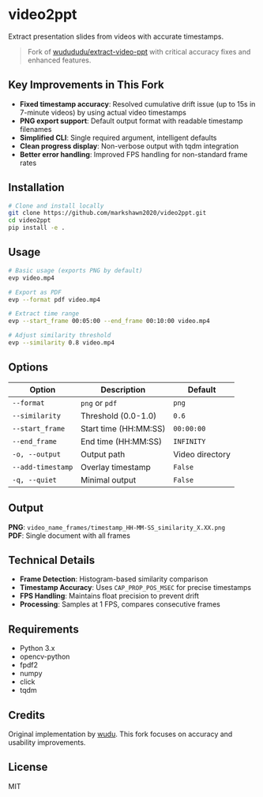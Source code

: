 # video2ppt

Extract presentation slides from videos with accurate timestamps.

> Fork of [wudududu/extract-video-ppt](https://github.com/wudududu/extract-video-ppt) with critical accuracy fixes and enhanced features.

## Key Improvements in This Fork

- **Fixed timestamp accuracy**: Resolved cumulative drift issue (up to 15s in 7-minute videos) by using actual video timestamps
- **PNG export support**: Default output format with readable timestamp filenames
- **Simplified CLI**: Single required argument, intelligent defaults
- **Clean progress display**: Non-verbose output with tqdm integration
- **Better error handling**: Improved FPS handling for non-standard frame rates

## Installation

```bash
# Clone and install locally
git clone https://github.com/markshawn2020/video2ppt.git
cd video2ppt
pip install -e .
```

## Usage

```bash
# Basic usage (exports PNG by default)
evp video.mp4

# Export as PDF
evp --format pdf video.mp4

# Extract time range
evp --start_frame 00:05:00 --end_frame 00:10:00 video.mp4

# Adjust similarity threshold
evp --similarity 0.8 video.mp4
```

## Options

| Option | Description | Default |
|--------|-------------|---------|
| `--format` | `png` or `pdf` | `png` |
| `--similarity` | Threshold (0.0-1.0) | `0.6` |
| `--start_frame` | Start time (HH:MM:SS) | `00:00:00` |
| `--end_frame` | End time (HH:MM:SS) | `INFINITY` |
| `-o, --output` | Output path | Video directory |
| `--add-timestamp` | Overlay timestamp | `False` |
| `-q, --quiet` | Minimal output | `False` |

## Output

**PNG**: `video_name_frames/timestamp_HH-MM-SS_similarity_X.XX.png`  
**PDF**: Single document with all frames

## Technical Details

- **Frame Detection**: Histogram-based similarity comparison
- **Timestamp Accuracy**: Uses `CAP_PROP_POS_MSEC` for precise timestamps
- **FPS Handling**: Maintains float precision to prevent drift
- **Processing**: Samples at 1 FPS, compares consecutive frames

## Requirements

- Python 3.x
- opencv-python
- fpdf2
- numpy
- click
- tqdm

## Credits

Original implementation by [wudu](https://github.com/wudududu/extract-video-ppt). This fork focuses on accuracy and usability improvements.

## License

MIT